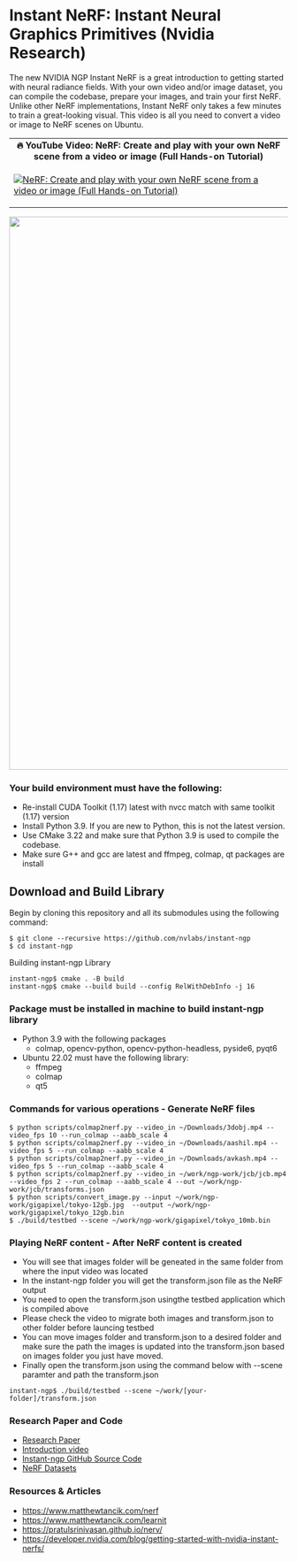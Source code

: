 # Instant NeRF: Instant Neural Graphics Primitives (Nvidia Research) # 

The new NVIDIA NGP Instant NeRF is a great introduction to getting started with neural radiance fields. 
With your own video and/or image dataset, you can compile the codebase, prepare your images, and train your first NeRF.
Unlike other NeRF implementations, Instant NeRF only takes a few minutes to train a great-looking visual. This video is all you need to convert a video or image to NeRF scenes on Ubuntu. 

<table class="table table-striped table-bordered table-vcenter">
    <tr>
        <td align="center"><b>🔥&nbsp;YouTube Video:&nbsp;NeRF: Create and play with your own NeRF scene from a video or image (Full Hands-on Tutorial) </b></td>
    </tr>
    <tr>
        <td>
            <div>
                
[![NeRF: Create and play with your own NeRF scene from a video or image (Full Hands-on Tutorial)](https://img.youtube.com/vi/Yejdb9l1w2Q/0.jpg)](https://www.youtube.com/watch?v=Yejdb9l1w2Q)

  </tr>
</table>

<div align="center">
  <img src="https://github.com/prodramp/DeepWorks/blob/main/Instant-NGP/images/nerf.png?raw=true" width="1000" />
</div> 

### Your build environment must have the following:
- Re-install CUDA Toolkit (1.17) latest with nvcc match with same toolkit (1.17) version 
- Install Python 3.9. If you are new to Python, this is not the latest version.
- Use CMake 3.22 and make sure that Python 3.9 is used to compile the codebase.
- Make sure G++ and gcc are latest and ffmpeg, colmap, qt packages are install


## Download and Build Library
Begin by cloning this repository and all its submodules using the following command:
```
$ git clone --recursive https://github.com/nvlabs/instant-ngp
$ cd instant-ngp
```

Building instant-ngp Library

```
instant-ngp$ cmake . -B build
instant-ngp$ cmake --build build --config RelWithDebInfo -j 16
```

### Package must be installed in machine to build instant-ngp library
- Python 3.9 with the following packages
  - colmap, opencv-python, opencv-python-headless, pyside6, pyqt6
- Ubuntu 22.02 must have the following library:
  - ffmpeg
  - colmap
  - qt5

### Commands for various operations - Generate NeRF files 
```
$ python scripts/colmap2nerf.py --video_in ~/Downloads/3dobj.mp4 --video_fps 10 --run_colmap --aabb_scale 4
$ python scripts/colmap2nerf.py --video_in ~/Downloads/aashil.mp4 --video_fps 5 --run_colmap --aabb_scale 4
$ python scripts/colmap2nerf.py --video_in ~/Downloads/avkash.mp4 --video_fps 5 --run_colmap --aabb_scale 4
$ python scripts/colmap2nerf.py --video_in ~/work/ngp-work/jcb/jcb.mp4 --video_fps 2 --run_colmap --aabb_scale 4 --out ~/work/ngp-work/jcb/transforms.json
$ python scripts/convert_image.py --input ~/work/ngp-work/gigapixel/tokyo-12gb.jpg  --output ~/work/ngp-work/gigapixel/tokyo_12gb.bin
$ ./build/testbed --scene ~/work/ngp-work/gigapixel/tokyo_10mb.bin
```

### Playing NeRF content - After NeRF content is created
- You will see that images folder will be geneated in the same folder from where the input video was located
- In the instant-ngp folder you will get the transform.json file as the NeRF output
- You need to open the transform.json usingthe testbed application which is compiled above 
- Please check the video to migrate both images and transform.json to other folder before launcing testbed
- You can move images folder and transform.json to a desired folder and make sure the path the images is updated into the transform.json based on images folder you just have moved.
- Finally open the transform.json using the command below with --scene paramter and path the transform.json

```
instant-ngp$ ./build/testbed --scene ~/work/[your-folder]/transform.json
```

### Research Paper and Code 
- [Research Paper](https://nvlabs.github.io/instant-ngp/assets/mueller2022instant.pdf)
- [Introduction video](https://nvlabs.github.io/instant-ngp/assets/mueller2022instant.mp4)
- [Instant-ngp GitHub Source Code](https://github.com/NVlabs/instant-ngp)
- [NeRF Datasets](https://github.com/nickponline/dd-nerf-dataset)

### Resources & Articles ###
- https://www.matthewtancik.com/nerf
- https://www.matthewtancik.com/learnit
- https://pratulsrinivasan.github.io/nerv/
- https://developer.nvidia.com/blog/getting-started-with-nvidia-instant-nerfs/
